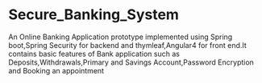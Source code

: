 # Secure_Banking_System

An Online Banking Application prototype implemented using Spring boot,Spring Security for backend and thymleaf,Angular4 for front end.It contains basic features of Bank application such as Deposits,Withdrawals,Primary and Savings Account,Password Encryption and Booking an appointment
